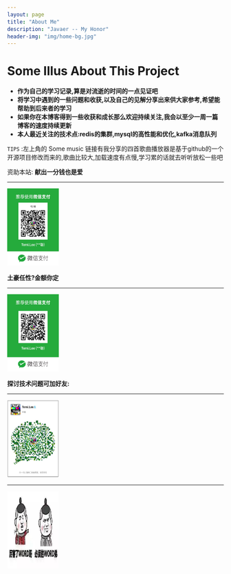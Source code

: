```yaml
---
layout: page
title: "About Me"
description: "Javaer -- My Honor"
header-img: "img/home-bg.jpg"
---
```


<style type="text/css">
    img {
        border: 3px;
        height: 180px;
        width: 120px;
    }
</style>


# Some Illus About This Project

- **作为自己的学习记录,算是对流逝的时间的一点见证吧**
- **将学习中遇到的一些问题和收获,以及自己的见解分享出来供大家参考,希望能帮助到后来者的学习**
- **如果你在本博客得到一些收获和成长那么欢迎持续关注,我会以至少一周一篇博客的速度持续更新**
- **本人最近关注的技术点:redis的集群,mysql的高性能和优化,kafka消息队列**

`TIPS` :左上角的 Some music 链接有我分享的四首歌曲播放器是基于github的一个开源项目修改而来的,歌曲比较大,加载速度有点慢,学习累的话就去听听放松一些吧


资助本站:
**献出一分钱也是爱**
***

![一分][1]

**土豪任性?金额你定**
***

![任意金额][2]


**探讨技术问题可加好友:**
***

![我的微信][3]


***

![null][4]



[1]: /img/onePercent.jpeg
[2]: /img/anyMoney.jpeg
[3]: /img/WechatCode.jpeg
[4]: /img/wordGe.jpeg